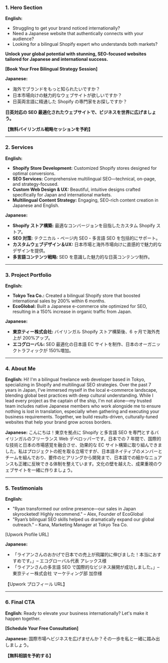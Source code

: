 ### 1. Hero Section

**English:**

- Struggling to get your brand noticed internationally?
- Need a Japanese website that authentically connects with your audience?
- Looking for a bilingual Shopify expert who understands both markets?

**Unlock your global potential with stunning, SEO-focused websites tailored for Japanese and international success.**

**[Book Your Free Bilingual Strategy Session]**

**Japanese:**

- 海外でブランドをもっと知られたいですか？
- 日本市場向けの魅力的なウェブサイトが欲しいですか？
- 日英両言語に精通した Shopify の専門家をお探しですか？

**日英対応の SEO 最適化されたウェブサイトで、ビジネスを世界に広げましょう。**

**【無料バイリンガル戦略セッションを予約】**

---

### 2. Services

**English:**

- **Shopify Store Development:** Customized Shopify stores designed for optimal conversions.
- **SEO Services:** Comprehensive multilingual SEO—technical, on-page, and strategy-focused.
- **Custom Web Design & UX:** Beautiful, intuitive designs crafted specifically for Japan and international markets.
- **Multilingual Content Strategy:** Engaging, SEO-rich content creation in Japanese and English.

**Japanese:**

- **Shopify ストア構築:** 最適なコンバージョンを目指したカスタム Shopify ストア。
- **SEO 対策:** テクニカル・ページ内 SEO・多言語 SEO を包括的にサポート。
- **カスタムウェブデザイン＆UX:** 日本市場と海外市場向けに直感的で魅力的なデザインを提供。
- **多言語コンテンツ戦略:** SEO を意識した魅力的な日英コンテンツ制作。

---

### 3. Project Portfolio

**English:**

- **Tokyo Tea Co.:** Created a bilingual Shopify store that boosted international sales by 200% within 6 months.
- **EcoGlobal:** Built a Japanese e-commerce site optimized for SEO, resulting in a 150% increase in organic traffic from Japan.

**Japanese:**

- **東京ティー株式会社:** バイリンガル Shopify ストア構築後、6 ヶ月で海外売上が 200%アップ。
- **エコグローバル:** SEO 最適化の日本語 EC サイトを制作、日本のオーガニックトラフィックが 150%増加。

---

### 4. About Me

**English:**
Hi! I'm a bilingual freelance web developer based in Tokyo, specializing in Shopify and multilingual SEO strategies. Over the past 7 years in Japan, I've immersed myself in the local e-commerce landscape, blending global best practices with deep cultural understanding. While I lead every project as the captain of the ship, I'm not alone—my trusted team includes native Japanese members who work alongside me to ensure nothing is lost in translation, especially when gathering and executing your business requirements. Together, we build results-driven, culturally-tuned websites that help your brand grow across borders.

**Japanese:**
こんにちは！東京を拠点に Shopify と多言語 SEO を専門とするバイリンガルのフリーランス Web デベロッパーです。日本での 7 年間で、国際的な技術と日本の市場感覚を融合させ、効果的な EC サイト構築に取り組んできました。私はプロジェクトの舵を取る立場ですが、日本語ネイティブのメンバーとチームを組んでおり、要件のヒアリングから開発まで、日本語での細かなニュアンスも正確に反映できる体制を整えています。文化の壁を越えた、成果重視のウェブサイトを一緒に作りましょう。

---

### 5. Testimonials

**English:**

- "Ryan transformed our online presence—our sales in Japan skyrocketed! Highly recommend." – Alex, Founder of EcoGlobal
- "Ryan’s bilingual SEO skills helped us dramatically expand our global outreach." – Kana, Marketing Manager at Tokyo Tea Co.

[Upwork Profile URL]

**Japanese:**

- 「ライアンさんのおかげで日本での売上が飛躍的に伸びました！本当におすすめです。」– エコグローバル代表 アレックス様
- 「ライアンさんの多言語 SEO で国際的なビジネス展開が成功しました。」– 東京ティー株式会社 マーケティング部 加奈様

【Upwork プロフィール URL】

---

### 6. Final CTA

**English:**
Ready to elevate your business internationally? Let's make it happen together.

**[Schedule Your Free Consultation]**

**Japanese:**
国際市場へビジネスを広げませんか？その一歩を私と一緒に踏み出しましょう。

**【無料相談を予約する】**
